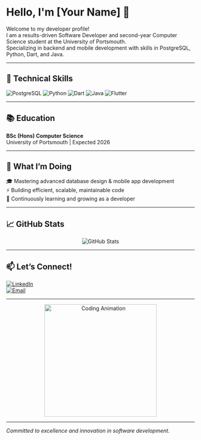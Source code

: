 # Hello, I'm [Your Name] 👋

Welcome to my developer profile!  
I am a results-driven Software Developer and second-year Computer Science student at the University of Portsmouth.  
Specializing in backend and mobile development with skills in PostgreSQL, Python, Dart, and Java.

---

## 🚀 Technical Skills

<p>
  <img src="https://img.shields.io/badge/PostgreSQL-336791?style=for-the-badge&logo=postgresql&logoColor=white" alt="PostgreSQL" />
  <img src="https://img.shields.io/badge/Python-3776AB?style=for-the-badge&logo=python&logoColor=white" alt="Python" />
  <img src="https://img.shields.io/badge/Dart-0175C2?style=for-the-badge&logo=dart&logoColor=white" alt="Dart" />
  <img src="https://img.shields.io/badge/Java-007396?style=for-the-badge&logo=java&logoColor=white" alt="Java" />
  <img src="https://img.shields.io/badge/Flutter-02569B?style=for-the-badge&logo=flutter&logoColor=white" alt="Flutter" />
</p>

---

## 📚 Education

**BSc (Hons) Computer Science**  
University of Portsmouth | Expected 2026

---

## 🎯 What I’m Doing

🎓 Mastering advanced database design & mobile app development  
⚡ Building efficient, scalable, maintainable code  
🌱 Continuously learning and growing as a developer

---

## 📈 GitHub Stats

<p align="center">
  <img src="https://github-readme-stats.vercel.app/api?username=YOUR-GITHUB-USERNAME&show_icons=true&theme=radical&hide_title=true&count_private=true&include_all_commits=true" alt="GitHub Stats" />
</p>

---

## 📫 Let’s Connect!

[![LinkedIn](https://img.shields.io/badge/LinkedIn-0077B5?style=for-the-badge&logo=linkedin&logoColor=white)](https://linkedin.com/in/yourusername)  
[![Email](https://img.shields.io/badge/Email-D14836?style=for-the-badge&logo=gmail&logoColor=white)](mailto:your-email@myport.ac.uk)  

---

<div align="center">
  <img src="https://media.giphy.com/media/3o7bu3XilJ5BOiSGic/giphy.gif" alt="Coding Animation" width="300"/>
</div>

---

*Committed to excellence and innovation in software development.*  
